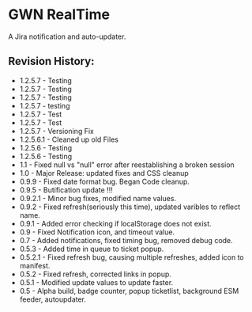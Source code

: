 GWN RealTime
============
A Jira notification and auto-updater.


Revision History:
-----------------

* 1.2.5.7 - Testing
* 1.2.5.7 - Testing
* 1.2.5.7 - Testing
* 1.2.5.7 - testing
* 1.2.5.7 - Test
* 1.2.5.7 - Test
* 1.2.5.7 - Versioning Fix
* 1.2.5.6.1 - Cleaned up old Files
* 1.2.5.6 - Testing
* 1.2.5.6 - Testing
* 1.1     - Fixed null vs "null" error after reestablishing a broken session
* 1.0     - Major Release: updated fixes and CSS cleanup
* 0.9.9   - Fixed date format bug. Began Code cleanup.
* 0.9.5   - Butification update !!! 
* 0.9.2.1 - Minor bug fixes, modified name values.
* 0.9.2   - Fixed refresh(seriously this time), updated varibles to reflect name.
* 0.9.1   - Added error checking if localStorage does not exist.
* 0.9     - Fixed Notification icon, and timeout value. 
* 0.7     - Added notifications, fixed timing bug, removed debug code.
* 0.5.3   - Added time in queue to ticket popup.
* 0.5.2.1 - Fixed refresh bug, causing multiple refreshes, added icon to manifest.
* 0.5.2   - Fixed refresh, corrected links in popup.
* 0.5.1   - Modified update values to update faster.
* 0.5     - Alpha build, badge counter, popup ticketlist, background ESM feeder, autoupdater.

